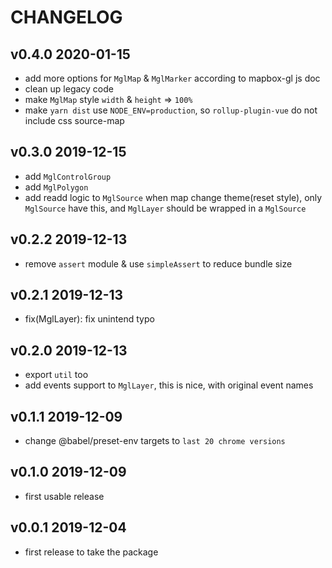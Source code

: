 # CHANGELOG

## v0.4.0 2020-01-15

- add more options for `MglMap` & `MglMarker` according to mapbox-gl js doc
- clean up legacy code
- make `MglMap` style `width` & `height` => `100%`
- make `yarn dist` use `NODE_ENV=production`, so `rollup-plugin-vue` do not include css source-map

## v0.3.0 2019-12-15

- add `MglControlGroup`
- add `MglPolygon`
- add readd logic to `MglSource` when map change theme(reset style),
  only `MglSource` have this, and `MglLayer` should be wrapped in a `MglSource`

## v0.2.2 2019-12-13

- remove `assert` module & use `simpleAssert` to reduce bundle size

## v0.2.1 2019-12-13

- fix(MglLayer): fix unintend typo

## v0.2.0 2019-12-13

- export `util` too
- add events support to `MglLayer`, this is nice, with original event names

## v0.1.1 2019-12-09

- change @babel/preset-env targets to `last 20 chrome versions`

## v0.1.0 2019-12-09

- first usable release

## v0.0.1 2019-12-04

- first release to take the package
